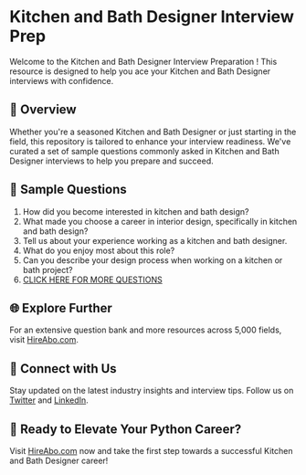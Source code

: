 # Kitchen and Bath Designer Interview Prep

Welcome to the Kitchen and Bath Designer Interview Preparation ! This resource is designed to help you ace your Kitchen and Bath Designer interviews with confidence.

## 🚀 Overview

Whether you're a seasoned Kitchen and Bath Designer or just starting in the field, this repository is tailored to enhance your interview readiness. We've curated a set of sample questions commonly asked in Kitchen and Bath Designer interviews to help you prepare and succeed.

## 📝 Sample Questions

1. How did you become interested in kitchen and bath design?
2. What made you choose a career in interior design, specifically in kitchen and bath design?
3. Tell us about your experience working as a kitchen and bath designer.
4. What do you enjoy most about this role?
5. Can you describe your design process when working on a kitchen or bath project?
6. [CLICK HERE FOR MORE QUESTIONS](https://hireabo.com/job/6_2_6/Kitchen%20and%20Bath%20Designer)

## 🌐 Explore Further

For an extensive question bank and more resources across 5,000 fields, visit [HireAbo.com](https://www.hireabo.com).

## 📱 Connect with Us

Stay updated on the latest industry insights and interview tips. Follow us on [Twitter](https://twitter.com/hireabo) and [LinkedIn](https://www.linkedin.com/in/hire-abo-3609972a8/).

## 🚀 Ready to Elevate Your Python Career?

Visit [HireAbo.com](https://www.hireabo.com) now and take the first step towards a successful Kitchen and Bath Designer career!